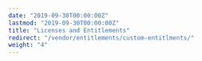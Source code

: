 ```yaml
---
date: "2019-09-30T00:00:00Z"
lastmod: "2019-09-30T00:00:00Z"
title: "Licenses and Entitlements"
redirect: "/vendor/entitlements/custom-entitlments/"
weight: "4"
---
```


